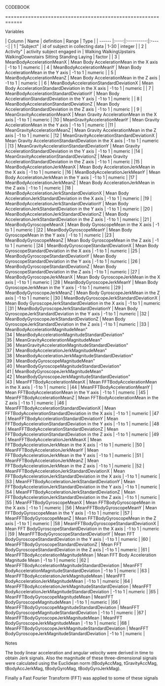 CODEBOOK

============================================================

Variables

| Column | Name | definition | Range | Type |
| ------ |:----:|:----------:|:-----:|
| 1 | "Subject" | id of subject in collecting data | 1-30 | integer |
| 2 | Activity" | activity subject engaged in | Walking WalkingUpstairs WalkingDownstairs Sitting Standing Laying | factor |
| 3 | MeanBodyAccelerationMeanX | Mean Body AccelerationMean in the X axis | -1 to 1 | numeric |
| 4 | MeanBodyAccelerationMeanY | Mean Body AccelerationMean in the Y axis | -1 to 1 | numeric |
| 5 | MeanBodyAccelerationMeanZ | Mean Body AccelerationMean in the Z axis | -1 to 1 | numeric |
| 6 | MeanBodyAccelerationStandardDeviationX | Mean Body AccelerationStandardDeviation in the X axis | -1 to 1 | numeric |
| 7 | MeanBodyAccelerationStandardDeviationY | Mean Body AccelerationStandardDeviation in the Y axis | -1 to 1 | numeric |
| 8 | MeanBodyAccelerationStandardDeviationZ | Mean Body AccelerationStandardDeviation in the Z axis | -1 to 1 | numeric |
| 9 | MeanGravityAccelerationMeanX | Mean Gravity AccelerationMean in the X axis | -1 to 1 | numeric |
|10 | MeanGravityAccelerationMeanY | Mean Gravity AccelerationMean in the Y axis | -1 to 1 | numeric |
|11 | MeanGravityAccelerationMeanZ | Mean Gravity AccelerationMean in the Z axis | -1 to 1 | numeric |
|12 | MeanGravityAccelerationStandardDeviationX | Mean Gravity AccelerationStandardDeviation in the X axis | -1 to 1 | numeric |
|13 | MeanGravityAccelerationStandardDeviationY | Mean Gravity AccelerationStandardDeviation in the Y axis | -1 to 1 | numeric |
|14 | MeanGravityAccelerationStandardDeviationZ | Mean Gravity AccelerationStandardDeviation in the Z axis | -1 to 1 | numeric |
|15 | MeanBodyAccelerationJerkMeanX | Mean Body AccelerationJerkMean in the X axis | -1 to 1 | numeric |
|16 | MeanBodyAccelerationJerkMeanY | Mean Body AccelerationJerkMean in the Y axis | -1 to 1 | numeric |
|17 | MeanBodyAccelerationJerkMeanZ | Mean Body AccelerationJerkMean in the Z axis | -1 to 1 | numeric |
|18 | MeanBodyAccelerationJerkStandardDeviationX | Mean Body AccelerationJerkStandardDeviation in the X axis | -1 to 1 | numeric |
|19 | MeanBodyAccelerationJerkStandardDeviationY | Mean Body AccelerationJerkStandardDeviation in the Y axis | -1 to 1 | numeric |
|20 | MeanBodyAccelerationJerkStandardDeviationZ | Mean Body AccelerationJerkStandardDeviation in the Z axis | -1 to 1 | numeric |
|21 | MeanBodyGyroscopeMeanX | Mean Body GyroscopeMean in the X axis | -1 to 1 | numeric |
|22 | MeanBodyGyroscopeMeanY | Mean Body GyroscopeMean in the Y axis | -1 to 1 | numeric |
|23 | MeanBodyGyroscopeMeanZ | Mean Body GyroscopeMean in the Z axis | -1 to 1 | numeric |
|24 | MeanBodyGyroscopeStandardDeviationX | Mean Body GyroscopeStandardDeviation in the X axis | -1 to 1 | numeric |
|25 | MeanBodyGyroscopeStandardDeviationY | Mean Body GyroscopeStandardDeviation in the Y axis | -1 to 1 | numeric |
|26 | MeanBodyGyroscopeStandardDeviationZ | Mean Body GyroscopeStandardDeviation in the Z axis | -1 to 1 | numeric |
|27 | MeanBodyGyroscopeJerkMeanX | Mean Body GyroscopeJerkMean in the X axis | -1 to 1 | numeric |
|28 | MeanBodyGyroscopeJerkMeanY | Mean Body GyroscopeJerkMean in the Y axis | -1 to 1 | numeric |
|29 | MeanBodyGyroscopeJerkMeanZ | Mean Body GyroscopeJerkMean in the Z axis | -1 to 1 | numeric |
|30 | MeanBodyGyroscopeJerkStandardDeviationX | Mean Body GyroscopeJerkStandardDeviation in the X axis | -1 to 1 | numeric |
|31 | MeanBodyGyroscopeJerkStandardDeviationY | Mean Body GyroscopeJerkStandardDeviation in the Y axis | -1 to 1 | numeric |
|32 | MeanBodyGyroscopeJerkStandardDeviationZ | Mean Body GyroscopeJerkStandardDeviation in the Z axis | -1 to 1 | numeric |
|33 | MeanBodyAccelerationMagnitudeMean"                    
|34 | MeanBodyAccelerationMagnitudeStandardDeviation"       
|35 | MeanGravityAccelerationMagnitudeMean"                 
|36 | MeanGravityAccelerationMagnitudeStandardDeviation"    
|37 | MeanBodyAccelerationJerkMagnitudeMean"                
|38 | MeanBodyAccelerationJerkMagnitudeStandardDeviation"   
|39 | MeanBodyGyroscopeMagnitudeMean"                       
|40 | MeanBodyGyroscopeMagnitudeStandardDeviation"          
|41 | MeanBodyGyroscopeJerkMagnitudeMean"                   
|42 | MeanBodyGyroscopeJerkMagnitudeStandardDeviation"      
|43 | MeanFFTBodyAccelerationMeanX | Mean FFTBodyAccelerationMean in the X axis | -1 to 1 | numeric |
|44 | MeanFFTBodyAccelerationMeanY | Mean FFTBodyAccelerationMean in the Y axis | -1 to 1 | numeric |
|45 | MeanFFTBodyAccelerationMeanZ | Mean FFTBodyAccelerationMean in the Z axis | -1 to 1 | numeric |
|46 | MeanFFTBodyAccelerationStandardDeviationX | Mean FFTBodyAccelerationStandardDeviation in the X axis | -1 to 1 | numeric |
|47 | MeanFFTBodyAccelerationStandardDeviationY | Mean FFTBodyAccelerationStandardDeviation in the Y axis | -1 to 1 | numeric |
|48 | MeanFFTBodyAccelerationStandardDeviationZ | Mean FFTBodyAccelerationStandardDeviation in the Z axis | -1 to 1 | numeric |
|49 | MeanFFTBodyAccelerationJerkMeanX | Mean FFTBodyAccelerationJerkMean in the X axis | -1 to 1 | numeric |
|50 | MeanFFTBodyAccelerationJerkMeanY | Mean FFTBodyAccelerationJerkMean in the Y axis | -1 to 1 | numeric |
|51 | MeanFFTBodyAccelerationJerkMeanZ | Mean FFTBodyAccelerationJerkMean in the Z axis | -1 to 1 | numeric |
|52 | MeanFFTBodyAccelerationJerkStandardDeviationX | Mean FFTBodyAccelerationJerkStandardDeviation in the X axis | -1 to 1 | numeric |
|53 | MeanFFTBodyAccelerationJerkStandardDeviationY | Mean FFTBodyAccelerationJerkStandardDeviation in the Y axis | -1 to 1 | numeric |
|54 | MeanFFTBodyAccelerationJerkStandardDeviationZ | Mean FFTBodyAccelerationJerkStandardDeviation in the Z axis | -1 to 1 | numeric |
|55 | MeanFFTBodyGyroscopeMeanX | Mean FFTBodyGyroscopeMean in the X axis | -1 to 1 | numeric |
|56 | MeanFFTBodyGyroscopeMeanY | Mean FFTBodyGyroscopeMean in the Y axis | -1 to 1 | numeric |
|57 | MeanFFTBodyGyroscopeMeanZ | Mean FFTBodyGyroscopeMean in the Z axis | -1 to 1 | numeric |
|58 | MeanFFTBodyGyroscopeStandardDeviationX | Mean FFT BodyGyroscopeStandardDeviation in the X axis | -1 to 1 | numeric |
|59 | MeanFFTBodyGyroscopeStandardDeviationY | Mean FFT BodyGyroscopeStandardDeviation in the Y axis | -1 to 1 | numeric |
|60 | MeanFFTBodyGyroscopeStandardDeviationZ | Mean FFT BodyGyroscopeStandardDeviation in the Z axis | -1 to 1 | numeric |
|61 | MeanFFTBodyAccelerationMagnitudeMean | Mean FFT Body Acceleration Magnitude Mean | -1 to 1 | numeric |
|62 | MeanFFTBodyAccelerationMagnitudeStandardDeviation | MeanFFT BodyAccelerationMagnitudeStandardDeviation | -1 to 1 | numeric |
|63 | MeanFFTBodyAccelerationJerkMagnitudeMean | MeanFFT BodyAccelerationJerkMagnitudeMean | -1 to 1 | numeric |
|64 | MeanFFTBodyAccelerationJerkMagnitudeStandardDeviation | MeanFFT BodyAccelerationJerkMagnitudeStandardDeviation | -1 to 1 | numeric |
|65 | MeanFFTBodyGyroscopeMagnitudeMean | MeanFFT BodyGyroscopeMagnitudeMean | -1 to 1 | numeric |
|66 | MeanFFTBodyGyroscopeMagnitudeStandardDeviation | MeanFFT BodyGyroscopeMagnitudeStandardDeviation | -1 to 1 | numeric |
|67 | MeanFFTBodyGyroscopeJerkMagnitudeMean | MeanFFT BodyGyroscopeJerkMagnitudeMean | -1 to 1 | numeric |
|68 | MeanFFTBodyGyroscopeJerkMagnitudeStandardDeviation | MeanFFT BodyGyroscopeJerkMagnitudeStandardDeviation | -1 to 1 | numeric |

Notes

The body linear acceleration and angular velocity were derived in time to obtain Jerk signals. Also the magnitude of these three-dimensional signals were calculated using the Euclidean norm (tBodyAccMag, tGravityAccMag, tBodyAccJerkMag, tBodyGyroMag, tBodyGyroJerkMag). 

Finally a Fast Fourier Transform (FFT) was applied to some of these signals